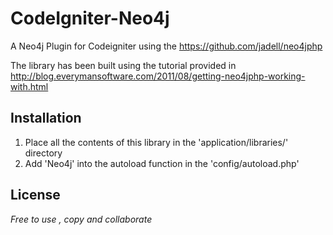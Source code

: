 CodeIgniter-Neo4j
=============
A Neo4j Plugin for Codeigniter using the https://github.com/jadell/neo4jphp

The library has been built using the tutorial provided in http://blog.everymansoftware.com/2011/08/getting-neo4jphp-working-with.html

Installation
--------------
1. Place all the contents of this library in the 'application/libraries/' directory
2. Add 'Neo4j' into the autoload function in the 'config/autoload.php'

License
-

*Free to use , copy and collaborate*